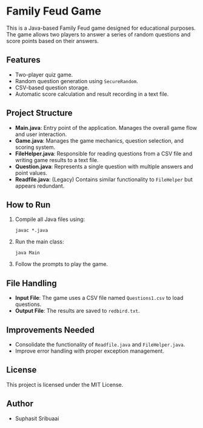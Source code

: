 
# Family Feud Game

This is a Java-based Family Feud game designed for educational purposes. The game allows two players to answer a series of random questions and score points based on their answers.

## Features
- Two-player quiz game.
- Random question generation using `SecureRandom`.
- CSV-based question storage.
- Automatic score calculation and result recording in a text file.

## Project Structure
- **Main.java**: Entry point of the application. Manages the overall game flow and user interaction.
- **Game.java**: Manages the game mechanics, question selection, and scoring system.
- **FileHelper.java**: Responsible for reading questions from a CSV file and writing game results to a text file.
- **Question.java**: Represents a single question with multiple answers and point values.
- **Readfile.java**: (Legacy) Contains similar functionality to `FileHelper` but appears redundant.

## How to Run
1. Compile all Java files using:
   ```
   javac *.java
   ```
2. Run the main class:
   ```
   java Main
   ```
3. Follow the prompts to play the game.

## File Handling
- **Input File**: The game uses a CSV file named `Questions1.csv` to load questions.
- **Output File**: The results are saved to `redbird.txt`.

## Improvements Needed
- Consolidate the functionality of `Readfile.java` and `FileHelper.java`.
- Improve error handling with proper exception management.

## License
This project is licensed under the MIT License.

## Author
- Suphasit Sribuaai
